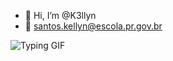- 👋 Hi, I’m @K3llyn
- 👀 santos.kellyn@escola.pr.gov.br
<!---
K3llyn/K3llyn é um repositório ✨ especial ✨ porque seu `K3llyn/K3llyn é um repositório especial: README.mdaparecerá no seu perf README.md` (este arquivo) aparece no seu perfil do GitHub.
Você pode clicar no link Visualizar para dar uma olhada nas suas alterações.
--->
 ![Typing GIF](https://gifdb.com/images/featured/vaporwave-mxa15mtookmrjlyk.gif)
